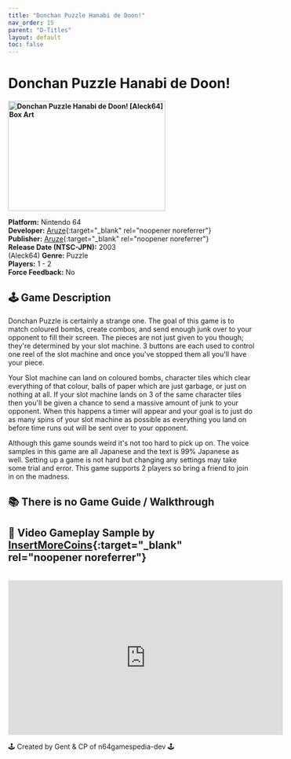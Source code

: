 ```yaml
---
title: "Donchan Puzzle Hanabi de Doon!"
nav_order: 15
parent: "D-Titles"
layout: default
toc: false
---
```


# Donchan Puzzle Hanabi de Doon!

<b>
<img src="https://www.n64gamespedia.com/wp-content/uploads/2025/07/Donchan_Puzzle_Hanabi_de_Doon_Aleck64.png" alt="Donchan Puzzle Hanabi de Doon! [Aleck64] Box Art" width="320" height="224" />
</b>

**Platform:** Nintendo 64  
**Developer:** [Aruze](https://en.wikipedia.org/wiki/Universal_Entertainment){:target="_blank" rel="noopener noreferrer"}  
**Publisher:** [Aruze](https://en.wikipedia.org/wiki/Universal_Entertainment){:target="_blank" rel="noopener noreferrer"}  
**Release Date (NTSC-JPN):** 2003  
(Aleck64)
**Genre:** Puzzle  
**Players:** 1 - 2  
**Force Feedback:** No

## 🕹️ Game Description
Donchan Puzzle is certainly a strange one. The goal of this game is to match coloured bombs, create combos, and send enough junk over to your opponent to fill their screen. The pieces are not just given to you though; they're determined by your slot machine. 3 buttons are each used to control one reel of the slot machine and once you've stopped them all you'll have your piece.

Your Slot machine can land on coloured bombs, character tiles which clear everything of that colour, balls of paper which are just garbage, or just on nothing at all. If your slot machine lands on 3 of the same character tiles then you'll be given a chance to send a massive amount of junk to your opponent. When this happens a timer will appear and your goal is to just do as many spins of your slot machine as possible as everything you land on before time runs out will be sent over to your opponent.

Although this game sounds weird it's not too hard to pick up on. The voice samples in this game are all Japanese and the text is 99% Japanese as well. Setting up a game is not hard but changing any settings may take some trial and error. This game supports 2 players so bring a friend to join in on the madness.

## 📚 There is no Game Guide / Walkthrough

## 🎥 Video Gameplay Sample by [InsertMoreCoins](https://www.youtube.com/channel/UCq8n2oMl5dVugY_u4pzwoOQ){:target="_blank" rel="noopener noreferrer"}
<br />  
<iframe width="560" height="315" src="https://www.youtube.com/embed/5OgUYeyD8_w" title="Donchan Puzzle Hanabi de Doon! Gameplay" frameborder="0" allowfullscreen></iframe>

🕹️ Created by Gent & CP of n64gamespedia-dev 🕹️

<!-- Vault Format: n64gamespedia-dev -->
<!-- Protocol Source: _vault-specs/format-protocol.md -->
